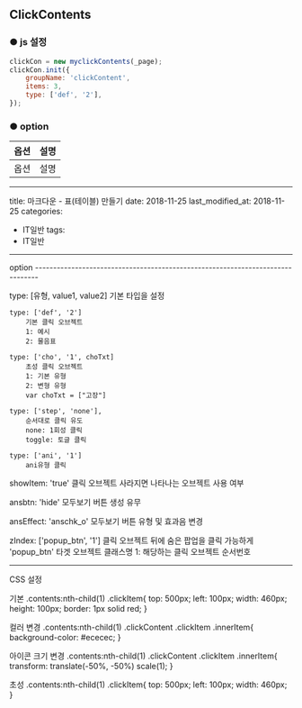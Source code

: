 ## ClickContents

### ● js 설정
```javascript
clickCon = new myclickContents(_page);
clickCon.init({
    groupName: 'clickContent',
    items: 3,
    type: ['def', '2'],
});
```


### ● option

|옵션|설명|
|---|---|
|옵션|설명|


---
title: 마크다운 - 표(테이블) 만들기
date: 2018-11-25
last_modified_at: 2018-11-25
categories:
- IT일반
tags:
- IT일반
---

option -------------------------------------------------------------------------------

type: [유형, value1, value2]
    기본 타입을 설정
  
    type: ['def', '2']
        기본 클릭 오브젝트
        1: 예시
        2: 물음표
  
    type: ['cho', '1', choTxt]
        초성 클릭 오브젝트
        1: 기본 유형
        2: 변형 유형
        var choTxt = ["고장"]

    type: ['step', 'none'],
        순서대로 클릭 유도
        none: 1회성 클릭
        toggle: 토글 클릭

    type: ['ani', '1']
        ani유형 클릭

showItem: 'true'
    클릭 오브젝트 사라지면 나타나는 오브젝트 사용 여부
  
ansbtn: 'hide'
    모두보기 버튼 생성 유무
  
ansEffect: 'anschk_o'
    모두보기 버튼 유형 및 효과음 변경

zIndex: ['popup_btn', '1']
    클릭 오브젝트 뒤에 숨은 팝업을 클릭 가능하게
    'popup_btn' 타겟 오브젝트 클래스명
    1: 해당하는 클릭 오브젝트 순서번호
  




----------------------------------------------------------------------------------------------------------------------

CSS 설정

기본
.contents:nth-child(1) .clickItem{
    top: 500px;
    left: 100px;
    width: 460px;
    height: 100px;
    border: 1px solid red;
}

컬러 변경
.contents:nth-child(1) .clickContent .clickItem .innerItem{
    background-color: #ececec;
}

아이콘 크기 변경
.contents:nth-child(1) .clickContent .clickItem .innerItem{
    transform: translate(-50%, -50%) scale(1);
}

초성
.contents:nth-child(1) .clickItem{
    top: 500px;
    left: 100px;
    width: 460px;
}




















